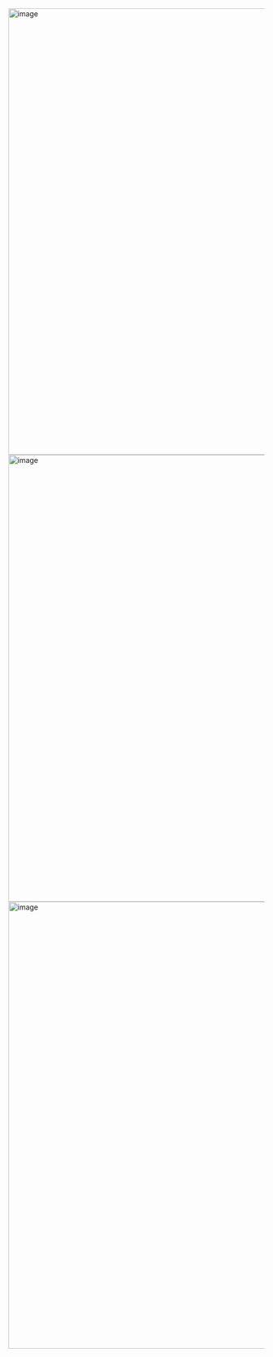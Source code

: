 <img width="878" alt="image" src="https://user-images.githubusercontent.com/85753752/149889335-d1ae34aa-10bc-470b-b169-e9a40cebfd0d.png">
<img width="879" alt="image" src="https://user-images.githubusercontent.com/85753752/149889410-d0236771-7f93-4b2c-be8e-d272647ccdb5.png">
<img width="879" alt="image" src="https://user-images.githubusercontent.com/85753752/149889494-d52ae295-401b-4265-9141-b6d1288639eb.png">

